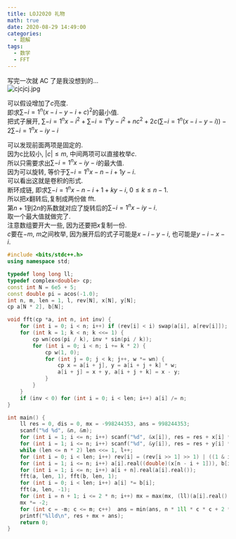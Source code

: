 ```yaml
---
title: LOJ2020 礼物
math: true
date: 2020-08-29 14:49:00
categories: 
  - 题解
tags: 
  - 数学
  - FFT
---
```



写完一次就 AC 了是我没想到的...  
![cjcjcj.jpg][1]

可以假设增加了$c$亮度.  
即求$\sum\limits-{i=1}^{n}(x-i-y-i+c)^2$的最小值.  
把式子展开, $\sum\limits-{i=1}^{n}x-i^2+\sum\limits-{i=1}^{n}{y-i}^2+nc^2+2c( \sum\limits-{i=1}^{n}(x-i-y-i))-2 \sum\limits-{i=1}^{n}x-iy-i$  
<!--more-->
可以发现前面两项是固定的.  
因为c比较小, $|c|\leq m$, 中间两项可以直接枚举$c$.  
所以只需要求出$\sum\limits-{i=1}^{n}x-iy-i$的最大值.  
因为可以旋转, 等价于$\sum\limits-{i=1}^{n}x-{n-i+1}y-i$.  
可以看出这就是卷积的形式.  
断环成链, 即求$\sum\limits-{i=1}^{n}x-{n-i+1+k}y-i$, $0 \leq k\leq n-1$.  
所以把$x$翻转后,复制成两份做 fft.  
第$n+1$到$2n$的系数就对应了旋转后的$\sum\limits-{i=1}^{n}x-iy-i$.  
取一个最大值就做完了.  
注意数组要开大一些, 因为还要把$x$复制一份.  
$c$要在$-m$, $m$之间枚举, 因为展开后的式子可能是$x-i-y-i$, 也可能是$y-i-x-i$.  

```cpp
#include <bits/stdc++.h>
using namespace std;

typedef long long ll;
typedef complex<double> cp; 
const int N = 6e5 + 5;
const double pi = acos(-1.0);
int n, m, len = 1, l, rev[N], x[N], y[N];
cp a[N * 2], b[N];

void fft(cp *a, int n, int inv) {
	for (int i = 0; i < n; i++) if (rev[i] < i) swap(a[i], a[rev[i]]);
	for (int k = 1; k < n; k <<= 1) {
		cp wn(cos(pi / k), inv * sin(pi / k));
		for (int i = 0; i < n; i += k * 2) {
			cp w(1, 0);
			for (int j = 0; j < k; j++, w *= wn) {
				cp x = a[i + j], y = a[i + j + k] * w;
				a[i + j] = x + y, a[i + j + k] = x - y;
			}
		}
	}
	if (inv < 0) for (int i = 0; i < len; i++) a[i] /= n;
}

int main() {
	ll res = 0, dis = 0, mx = -998244353, ans = 998244353;
    scanf("%d %d", &n, &m);
    for (int i = 1; i <= n; i++) scanf("%d", &x[i]), res = res + x[i] * 1ll * x[i];
    for (int i = 1; i <= n; i++) scanf("%d", &y[i]), res = res + y[i] * 1ll * y[i], dis += x[i] - y[i];
    while (len <= n * 2) len <<= 1, l++;
    for (int i = 0; i < len; i++) rev[i] = (rev[i >> 1] >> 1) | ((1 & i) << (l - 1));
    for (int i = 1; i <= n; i++) a[i].real((double)(x[n - i + 1])), b[i].real((double)(y[i]));
    for (int i = 1; i <= n; i++) a[i + n].real(a[i].real());
    fft(a, len, 1), fft(b, len, 1);
    for (int i = 0; i < len; i++) a[i] *= b[i];
    fft(a, len, -1);
    for (int i = n + 1; i <= 2 * n; i++) mx = max(mx, (ll)(a[i].real() + 0.5));
    mx *= -2;
    for (int c = -m; c <= m; c++)  ans = min(ans, n * 1ll * c * c + 2 * c * 1ll * dis);
    printf("%lld\n", res + mx + ans);
    return 0;
}
```


  [1]: https://widsnoy.top/usr/uploads/2020/08/696336677.jpg